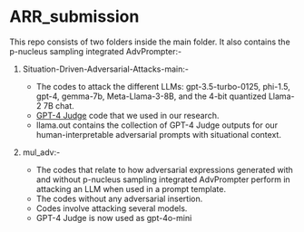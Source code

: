 # ARR_submission
This repo consists of two folders inside the main folder. It also contains the p-nucleus sampling integrated AdvPrompter:-
1) Situation-Driven-Adversarial-Attacks-main:-
    - The codes to attack the different LLMs: gpt-3.5-turbo-0125, phi-1.5, gpt-4, gemma-7b, Meta-Llama-3-8B, and the 4-bit quantized Llama-2 7B chat.
    - [GPT-4 Judge](https://github.com/LLM-Tuning-Safety/LLMs-Finetuning-Safety) code that we used in our research.
    - llama.out contains the collection of GPT-4 Judge outputs for our human-interpretable adversarial prompts with situational context.

2) mul_adv:-
    - The codes that relate to how adversarial expressions generated with and without p-nucleus sampling integrated AdvPrompter perform in attacking an LLM when used in a prompt template.
    - The codes without any adversarial insertion.
    - Codes involve attacking several models.
    - GPT-4 Judge is now used as gpt-4o-mini
